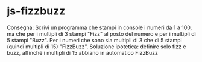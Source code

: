 # js-fizzbuzz

Consegna: Scrivi un programma che stampi in console i numeri da 1 a 100, ma che per i multipli di 3 stampi "Fizz" al posto del numero e per i multipli di 5 stampi "Buzz". Per i numeri che sono sia multipli di 3 che di 5 stampi (quindi multipli di 15) "FizzBuzz". Soluzione ipotetica: definire solo fizz e buzz, affinché i multipli di 15 abbiano in automatico FizzBuzz
